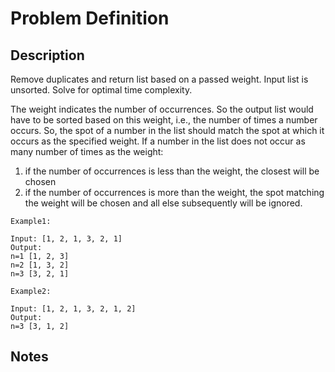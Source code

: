 # Problem Definition

## Description

Remove duplicates and return list based on a passed weight. Input list is unsorted. Solve for optimal time complexity.

The weight indicates the number of occurrences. So the output list would have to be sorted based on this weight, i.e., the number of times a number occurs. So, the spot of a number in the list should match the spot at which it occurs as the specified weight. If a number in the list does not occur as many number of times as the weight:

1. if the number of occurrences is less than the weight, the closest will be chosen
1. if the number of occurrences is more than the weight, the spot matching the weight will be chosen and all else subsequently will be ignored.

```plaintext
Example1:

Input: [1, 2, 1, 3, 2, 1]
Output:
n=1 [1, 2, 3]
n=2 [1, 3, 2]
n=3 [3, 2, 1]
```

```plaintext
Example2:

Input: [1, 2, 1, 3, 2, 1, 2]
Output:
n=3 [3, 1, 2]
```

## Notes